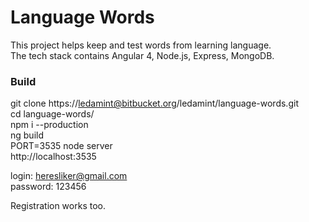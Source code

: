 # Language Words  
  
This project helps keep and test words from learning language.  
The tech stack contains Angular 4, Node.js, Express, MongoDB.  
  
### Build  
  
git clone https://ledamint@bitbucket.org/ledamint/language-words.git  
cd language-words/  
npm i --production  
ng build  
PORT=3535 node server  
http://localhost:3535  
  
login: heresliker@gmail.com  
password: 123456  
  
Registration works too.  
